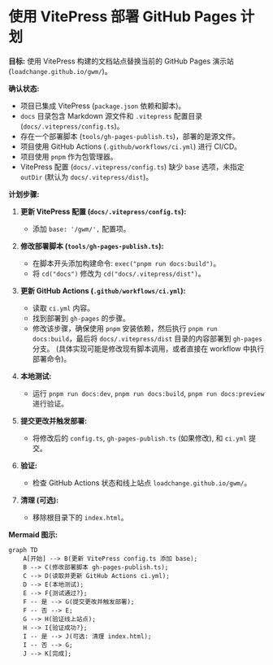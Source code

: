 # 使用 VitePress 部署 GitHub Pages 计划

**目标:** 使用 VitePress 构建的文档站点替换当前的 GitHub Pages 演示站 (`loadchange.github.io/gwm/`)。

**确认状态:**

*   项目已集成 VitePress (`package.json` 依赖和脚本)。
*   `docs` 目录包含 Markdown 源文件和 `.vitepress` 配置目录 (`docs/.vitepress/config.ts`)。
*   存在一个部署脚本 (`tools/gh-pages-publish.ts`)，部署的是源文件。
*   项目使用 GitHub Actions (`.github/workflows/ci.yml`) 进行 CI/CD。
*   项目使用 `pnpm` 作为包管理器。
*   VitePress 配置 (`docs/.vitepress/config.ts`) 缺少 `base` 选项，未指定 `outDir` (默认为 `docs/.vitepress/dist`)。

**计划步骤:**

1.  **更新 VitePress 配置 (`docs/.vitepress/config.ts`):**
    *   添加 `base: '/gwm/',` 配置项。

2.  **修改部署脚本 (`tools/gh-pages-publish.ts`):**
    *   在脚本开头添加构建命令: `exec("pnpm run docs:build")`。
    *   将 `cd("docs")` 修改为 `cd("docs/.vitepress/dist")`。

3.  **更新 GitHub Actions (`.github/workflows/ci.yml`):**
    *   读取 `ci.yml` 内容。
    *   找到部署到 `gh-pages` 的步骤。
    *   修改该步骤，确保使用 `pnpm` 安装依赖，然后执行 `pnpm run docs:build`，最后将 `docs/.vitepress/dist` 目录的内容部署到 `gh-pages` 分支。 (具体实现可能是修改现有脚本调用，或者直接在 workflow 中执行部署命令)。

4.  **本地测试:**
    *   运行 `pnpm run docs:dev`, `pnpm run docs:build`, `pnpm run docs:preview` 进行验证。

5.  **提交更改并触发部署:**
    *   将修改后的 `config.ts`, `gh-pages-publish.ts` (如果修改), 和 `ci.yml` 提交。

6.  **验证:**
    *   检查 GitHub Actions 状态和线上站点 `loadchange.github.io/gwm/`。

7.  **清理 (可选):**
    *   移除根目录下的 `index.html`。

**Mermaid 图示:**

```mermaid
graph TD
    A[开始] --> B(更新 VitePress config.ts 添加 base);
    B --> C(修改部署脚本 gh-pages-publish.ts);
    C --> D(读取并更新 GitHub Actions ci.yml);
    D --> E(本地测试);
    E --> F{测试通过?};
    F -- 是 --> G(提交更改并触发部署);
    F -- 否 --> E;
    G --> H(验证线上站点);
    H --> I{验证成功?};
    I -- 是 --> J(可选: 清理 index.html);
    I -- 否 --> G;
    J --> K[完成];